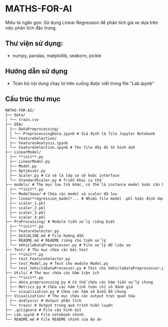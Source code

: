 # MATHS-FOR-AI

Miêu tả ngắn gọn: Sử dụng Linear Regression để phân tích giá xe dựa trên việc phân tích đặc trưng.

## Thư viện sử dụng:

- numpy, pandas, matplotlib, seaborn, pickle

## Hướng dẫn sử dụng

- Toàn bộ nội dung chạy từ trên xuống được viết trong file "Lab.ipynb"

## Cấu trúc thư mục

```markdown
MATHS-FOR-AI/
├── Data/
│ └── train.csv
├── EDA/
│ ├── DataPreprocessing/
│ │ └── PreprocessingData.ipynb # Giả định là file Jupyter Notebook
│ └── FeatureSelection/
│ ├── FeaturesAnalysis.ipynb
│ └── FeatureSelection.ipynb # Tên file đầy đủ từ hình ảnh
├── LinearModel/
│ ├── **init**.py
│ ├── LinearModel.py
│ ├── Model.py
│ ├── Optimizer.py
│ ├── Scaler.py # Có vẻ là lớp cơ sở hoặc interface
│ └── StandardScaler.py # Triển khai cụ thể
├── models/ # Thư mục lưu trữ khác, có thể là instance model hoặc cấu hình
│ ├── **init**.py
│ └── ModelSave/ # Chứa các model và scaler đã lưu
│ ├── linear*regression_model*... # Nhiều file model .pkl hoặc định dạng khác
│ ├── scaler_1.pkl
│ ├── scaler_2.pkl
│ ├── scaler_3.pkl
│ └── scaler_4.pkl
├── PreProcessing/ # Module tiền xử lý riêng biệt
│ ├── **init**.py
│ ├── FeatureSelector.py
│ ├── GUILDLINE.md # File hướng dẫn
│ ├── README.md # README riêng cho tiền xử lý
│ └── VehicleDataPreprocessor.py # File xử lý dữ liệu xe
├── Test/ # Thư mục chứa các bài test
│ ├── **init**.py
│ ├── test_FeatureSelector.py
│ ├── test_Model.py # Test cho module Model.py
│ └── test_VehicleDataProcessor.py # Test cho VehicleDataPreprocessor.py
├── Utils/ # Thư mục chứa các hàm tiện ích
│ ├── **init**.py
│ ├── data_preprocessing.py # Có thể chứa các hàm tiền xử lý chung
│ ├── Metrics.py # Chứa các hàm tính toán chỉ số đánh giá
│ └── visualization.py # Chứa các hàm vẽ biểu đồ chung
├── Visualization/ # Thư mục chứa các output trực quan hóa
│ ├── analysis/ # Output phân tích
│ └── train/ # Output trong quá trình huấn luyện
├── .gitignore # File cấu hình Git
├── Lab.ipynb # File notebook chính
└── README.md # File README chính của dự án
```
